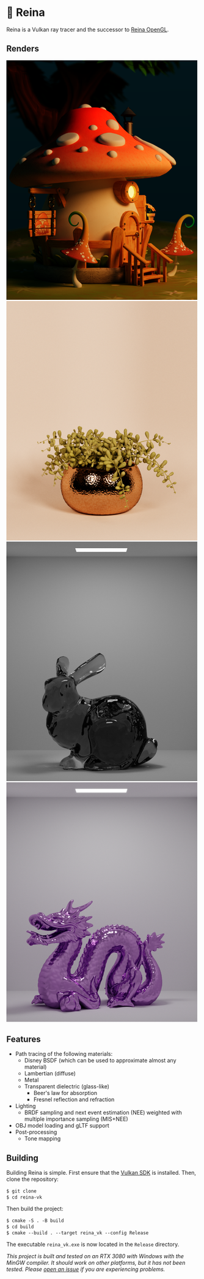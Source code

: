 # 👑 Reina

Reina is a Vulkan ray tracer and the successor to [Reina OpenGL](https://www.github.com/alexanderjcs/reina-gl).

## Renders

<img src="renders/mushroom_house.png" width="500" alt="Render of a mushroom house">

<img src="renders/plant.png" width="500" alt="Render of a plant">

<img src="renders/bunny4.png" width="500" alt="Render of the Stanford Bunny model">

<img src="renders/dragon7.png" width="500" alt="Render of the Stanford Dragon model">

## Features

* Path tracing of the following materials:
  * Disney BSDF (which can be used to approximate almost any material)
  * Lambertian (diffuse)
  * Metal
  * Transparent dielectric (glass-like)
    * Beer's law for absorption
    * Fresnel reflection and refraction
* Lighting
  * BRDF sampling and next event estimation (NEE) weighted with multiple importance sampling (MIS+NEE)
* OBJ model loading and gLTF support
* Post-processing
  * Tone mapping


## Building

Building Reina is simple. First ensure that the [Vulkan SDK](https://www.lunarg.com/vulkan-sdk/) is installed. Then, clone the repository:
```shell
$ git clone
$ cd reina-vk
```

Then build the project:
```shell
$ cmake -S . -B build
$ cd build
$ cmake --build . --target reina_vk --config Release
```

The executable `reina_vk.exe` is now located in the `Release` directory.

*This project is built and tested on an RTX 3080 with Windows with the MinGW compiler. It should work on other platforms, but it has not been tested. Please [open an issue](https://www.github.com/alexanderjcs/reina-vk/issues) if you are experiencing problems.*
